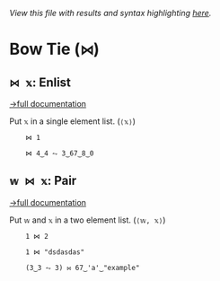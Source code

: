*View this file with results and syntax highlighting [here](https://mlochbaum.github.io/BQN/help/enlist_pair.html).*

# Bow Tie (`⋈`)

## `⋈ 𝕩`: Enlist
[→full documentation](../doc/pair.md)

Put `𝕩` in a single element list. (`⟨𝕩⟩`)

        ⋈ 1

        ⋈ 4‿4 ⥊ 3‿67‿8‿0



## `𝕨 ⋈ 𝕩`: Pair
[→full documentation](../doc/pair.md)

Put `𝕨` and `𝕩` in a two element list. (`⟨𝕨, 𝕩⟩`)

        1 ⋈ 2

        1 ⋈ "dsdasdas"

        (3‿3 ⥊ 3) ⋈ 67‿'a'‿"example"

